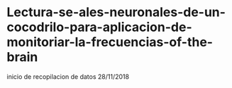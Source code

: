 # Lectura-se-ales-neuronales-de-un-cocodrilo-para-aplicacion-de-monitoriar-la-frecuencias-of-the-brain
inicio de recopilacion de datos 28/11/2018
